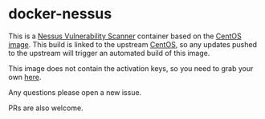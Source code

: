 # docker-nessus

This is a [Nessus Vulnerability Scanner](https://www.tenable.com/products/nessus-vulnerability-scanner) container based on the [CentOS image](https://hub.docker.com/_/centos/). This build is linked to the upstream [CentOS](https://hub.docker.com/_/centos/), so any updates pushed to the upstream will trigger an automated build of this image.

This image does not contain the activation keys, so you need to grab your own [here](https://www.tenable.com/products/nessus/nessus-plugins/obtain-an-activation-code).

Any questions please open a new issue.

PRs are also welcome.
